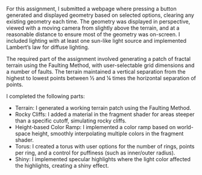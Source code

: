 For this assignment, I submitted a webpage where pressing a button generated and displayed geometry based on selected options, clearing any existing geometry each time. The geometry was displayed in perspective, viewed with a moving camera from slightly above the terrain, and at a reasonable distance to ensure most of the geometry was on-screen. I included lighting with at least one sun-like light source and implemented Lambert’s law for diffuse lighting.

The required part of the assignment involved generating a patch of fractal terrain using the Faulting Method, with user-selectable grid dimensions and a number of faults. The terrain maintained a vertical separation from the highest to lowest points between ½ and ¼ times the horizontal separation of points.

I completed the following parts:

- Terrain: I generated a working terrain patch using the Faulting Method.
- Rocky Cliffs: I added a material in the fragment shader for areas steeper than a specific cutoff, simulating rocky cliffs.
- Height-based Color Ramp: I implemented a color ramp based on world-space height, smoothly interpolating multiple colors in the fragment shader.
- Torus: I created a torus with user options for the number of rings, points per ring, and a control for puffiness (such as inner/outer radius).
- Shiny: I implemented specular highlights where the light color affected the highlights, creating a shiny effect.
